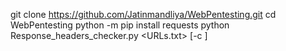 git clone https://github.com/Jatinmandliya/WebPentesting.git
cd WebPentesting
python -m pip install requests
python Response_headers_checker.py <URLs.txt> [-c <cookie>]

